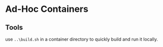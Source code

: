 # Ad-Hoc Containers

## Tools

use `..\build.sh` in a container directory to quickly build and run it locally.